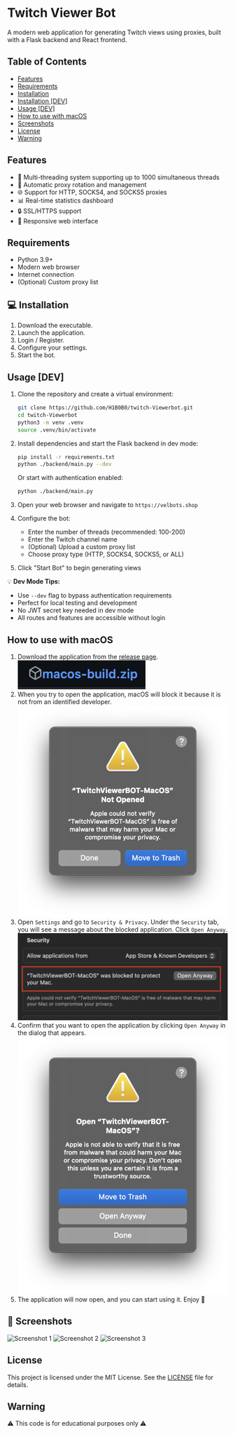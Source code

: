 # Twitch Viewer Bot

A modern web application for generating Twitch views using proxies, built with a Flask backend and React frontend.

## Table of Contents

- [Features](#features)
- [Requirements](#requirements)
- [Installation](#installation)
- [Installation [DEV]](#installation-dev)
- [Usage [DEV]](#usage-dev)
- [How to use with macOS](#how-to-use-with-macos)
- [Screenshots](#screenshots)
- [License](#license)
- [Warning](#warning)

## Features

- 🚀 Multi-threading system supporting up to 1000 simultaneous threads
- 🔄 Automatic proxy rotation and management
- 🌐 Support for HTTP, SOCKS4, and SOCKS5 proxies
- 📊 Real-time statistics dashboard
- 🔒 SSL/HTTPS support
- 📱 Responsive web interface

## Requirements

- Python 3.9+
- Modern web browser
- Internet connection
- (Optional) Custom proxy list

## 💻 Installation

1. Download the executable.
2. Launch the application.
3. Login / Register.
4. Configure your settings.
5. Start the bot.

## Usage [DEV]

1. Clone the repository and create a virtual environment:

   ```bash
   git clone https://github.com/H1B0B0/twitch-Viewerbot.git
   cd twitch-Viewerbot
   python3 -m venv .venv
   source .venv/bin/activate
   ```

2. Install dependencies and start the Flask backend in dev mode:

   ```bash
   pip install -r requirements.txt
   python ./backend/main.py --dev
   ```

   Or start with authentication enabled:

   ```bash
   python ./backend/main.py
   ```

3. Open your web browser and navigate to `https://velbots.shop`

4. Configure the bot:

   - Enter the number of threads (recommended: 100-200)
   - Enter the Twitch channel name
   - (Optional) Upload a custom proxy list
   - Choose proxy type (HTTP, SOCKS4, SOCKS5, or ALL)

5. Click "Start Bot" to begin generating views

💡 **Dev Mode Tips:**

- Use `--dev` flag to bypass authentication requirements
- Perfect for local testing and development
- No JWT secret key needed in dev mode
- All routes and features are accessible without login

## How to use with macOS

1. Download the application from the [release page](https://github.com/H1B0B0/twitch-Viewerbot/releases).
   ![macOS version](./images/macos_file.png)
2. When you try to open the application, macOS will block it because it is not from an identified developer.
   ![macOS block message](./images/macos_block.png)
3. Open `Settings` and go to `Security & Privacy`. Under the `Security` tab, you will see a message about the blocked application. Click `Open Anyway`.
   ![Enable macOS application](images/enable_macos.png)
4. Confirm that you want to open the application by clicking `Open Anyway` in the dialog that appears.
   ![Execute the app](./images/use_macos.png)
5. The application will now open, and you can start using it. Enjoy 🚀

## 📸 Screenshots

![Screenshot 1](https://github.com/user-attachments/assets/c292df62-3bde-4240-93c3-a83f573af90e)
![Screenshot 2](https://github.com/user-attachments/assets/ff64062e-7b30-4b14-9faf-0f798197222f)
![Screenshot 3](https://github.com/user-attachments/assets/349d778e-310a-4899-9667-8e1da2893fa8)

## License

This project is licensed under the MIT License. See the [LICENSE](LICENSE) file for details.

## Warning

⚠ This code is for educational purposes only ⚠
